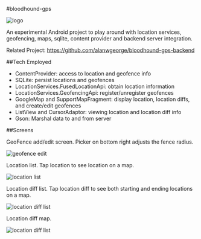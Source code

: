 #bloodhound-gps

![logo](bloodhound/src/main/res/drawable-hdpi/dog.png?raw=true  "Logo")

An experimental Android project to play around with location services, geofencing, maps, sqlite, content provider and backend server integration.

Related Project: https://github.com/alanwgeorge/bloodhound-gps-backend

##Tech Employed
* ContentProvider: access to location and geofence info
* SQLite: persist locations and geofences
* LocationServices.FusedLocationApi: obtain location information
* LocationServices.GeofencingApi: register/unregister geofences
* GoogleMap and SupportMapFragment: display location, location diffs, and create/edit geofences
* ListView and CursorAdaptor: viewing location and location diff info
* Gson: Marshal data to and from server

##Screens

GeoFence add/edit screen.  Picker on bottom right adjusts the fence radius.

![geofence edit](screenshots/GeoFenceEdit.png?raw=true  "GeoFence add/edit screen.  Picker on bottom right adjusts the fence radius.")

Location list. Tap location to see location on a map.

![location list](screenshots/LocationList.png?raw=true  "Location list.  Tap location to see location on a map.")

Location diff list.  Tap location diff to see both starting and ending locations on a map.

![location diff list](screenshots/LocationDiffList.png?raw=true  "Location diff list.  Tap location diff to see both starting and ending locations on a map.")

Location diff map.

![location diff list](screenshots/LocationDiffMap.png?raw=true  "Location diff map.")
